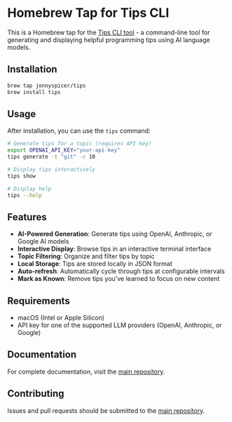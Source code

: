 # Homebrew Tap for Tips CLI

This is a Homebrew tap for the [Tips CLI tool](https://github.com/jonnyspicer/tips) - a command-line tool for generating and displaying helpful programming tips using AI language models.

## Installation

```bash
brew tap jonnyspicer/tips
brew install tips
```

## Usage

After installation, you can use the `tips` command:

```bash
# Generate tips for a topic (requires API key)
export OPENAI_API_KEY="your-api-key"
tips generate -t "git" -c 10

# Display tips interactively
tips show

# Display help
tips --help
```

## Features

- **AI-Powered Generation**: Generate tips using OpenAI, Anthropic, or Google AI models
- **Interactive Display**: Browse tips in an interactive terminal interface  
- **Topic Filtering**: Organize and filter tips by topic
- **Local Storage**: Tips are stored locally in JSON format
- **Auto-refresh**: Automatically cycle through tips at configurable intervals
- **Mark as Known**: Remove tips you've learned to focus on new content

## Requirements

- macOS (Intel or Apple Silicon)
- API key for one of the supported LLM providers (OpenAI, Anthropic, or Google)

## Documentation

For complete documentation, visit the [main repository](https://github.com/jonnyspicer/tips).

## Contributing

Issues and pull requests should be submitted to the [main repository](https://github.com/jonnyspicer/tips/issues).
